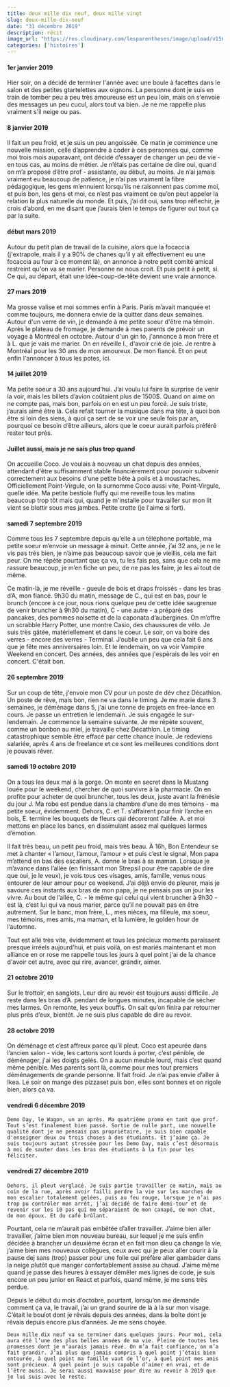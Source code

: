 ```yaml
---
title: deux mille dix neuf, deux mille vingt
slug: deux-mille-dix-neuf
date: "31 décembre 2019"
description: récit
image_url: "https://res.cloudinary.com/lesparentheses/image/upload/v1569002037/test/coworkamping_100.jpg"
categories: ['histoires']
---
```




<div class="single-post--section">
  <h4 class="single-post--title">
    1er janvier 2019
  </h4>
  <p class="single-post--text">
    Hier soir, on a décidé de terminer l'année avec une boule à facettes dans le salon et des petites gtartelettes aux oignons. La personne dont je suis en train de tomber peu à peu très amoureuse est un peu loin, mais on s'envoie des messages un peu cucul, alors tout va bien. Je ne me rappelle plus vraiment s'il neige ou pas.
  </p>
</div>

<div class="single-post--section">
  <h4 class="single-post--title">8 janvier 2019</h4>
  <p class="single-post--text">
    Il fait un peu froid, et je suis un peu angoissée. Ce matin je commence une nouvelle mission, celle d’apprendre à coder à ces personnes qui, comme moi trois mois auparavant, ont décidé d’essayer de changer un peu de vie - en tous cas, au moins de métier. Je n’étais pas certaine de dire oui, quand on m’a proposé d’être prof - assistante, au début, au moins. Je n’ai jamais vraiment eu beaucoup de patience, je n’ai pas vraiment la fibre pédagogique, les gens m’ennuient lorsqu’ils ne raisonnent pas comme moi, et puis bon, les gens et moi, ce n’est pas vraiment ce qu’on peut appeler la relation la plus naturelle  du monde. Et puis, j’ai dit oui, sans trop réflechir, je crois d’abord, en me disant que j’aurais bien le temps de figurer out tout ça par la suite.
  </p>

</div>
<div class="single-post--section">
  <h4 class="single-post--title">début mars 2019</h4>
  <p class="single-post--text">
    Autour du petit plan de travail de la cuisine, alors que la focaccia (j'extrapole, mais il y a 90% de chanes qu'il y ait effectivement eu une focaccia au four à ce moment là), on annonce à notre petit comité amical restreint qu'on va se marier. Personne ne nous croit. Et puis petit à petit, si. Ce qui, au départ, était une idée-coup-de-tête devient une vraie annonce.
  </p>

</div>
<div class="single-post--section">
  <h4 class="single-post--title">27 mars 2019</h4>
  <p class="single-post--text">
    Ma grosse valise et moi sommes enfin à Paris. Paris m’avait manquée et comme toujours, me donnera envie de la quitter dans deux semaines. Autour d'un verre de vin, je demande à me petite soeur d'être ma témoin. Après le plateau de fromage, je demande à mes parents de prévoir un voyage à Montréal en octobre. Autour d'un gin to, j'annonce à mon frère et à L. que je vais me marier. On en réveille I., d'avoir crié de joie. Je rentre à Montréal pour les 30 ans de mon amoureux. De mon fiancé. Et on peut enfin l'annoncer à tous les potes, ici.
  </p>

</div>


<div class="single-post--section">
  <h4 class="single-post--title">14 juillet 2019</h4>
  <p class="single-post--text">
    Ma petite soeur a 30 ans aujourd’hui. J’ai voulu lui faire la surprise de venir la voir, mais les billets d’avion coûtaient plus de 1500$. Quand on aime on ne compte pas, mais bon, parfois on en est un peu forcé. Je suis triste, j’aurais aimé être là. Cela refait tourner la musique dans ma tête, à quoi bon être si loin des siens, à quoi ça sert de se voir une seule fois par an, pourquoi ce besoin d’être ailleurs, alors que le coeur aurait parfois préféré rester tout près.
  </p>
</div>


<div class="single-post--section">
  <h4 class="single-post--title">Juillet aussi, mais je ne sais plus trop quand</h4>
  <p class="single-post--text">
  On accueille Coco. Je voulais à nouveau un chat depuis des années, attendant d'être suffisamment stable financièrement pour pouvoir subvenir correctement aux besoins d'une petite bête à poils et à moustaches. Officiellement Point-Virgule, on la surnomme Coco aussi vite, Point-Virgule, quelle idée. Ma petite bestiole fluffy qui me reveille tous les matins beaucoup trop tôt mais qui, quand je m'installe pour travailler sur mon lit vient se blottir sous mes jambes. Petite crotte (je l'aime si fort).
  </p>

</div>

<div class="single-post--section">
  <h4 class="single-post--title">samedi 7 septembre 2019</h4>
  <p class="single-post--text">
    Comme tous les 7 septembre depuis qu’elle a un téléphone portable, ma petite soeur m’envoie un message à minuit. Cette année, j’ai 32 ans, je ne le vis pas très bien, je n’aime pas beaucoup savoir que je vieillis, cela me fait peur. On me répète pourtant que ça va, tu les fais pas, sans que cela ne me rassure beaucoup, je m’en fiche un peu, de ne pas les faire, je les ai tout de même. 
  </p>
  <p class="single-post--text">
    Ce matin-là, je me réveille - gueule de bois et draps froissés - dans les bras d’A, mon fiancé. 9h30 du matin, message de C., qui est en bas, pour le brunch (encore à ce jour, nous rions quelque peu de cette idée saugrenue de venir bruncher à 9h30 du matin), C - une autre - a préparé des pancakes, des pommes noisette et de la caponata d’aubergines. On m’offre un scrabble Harry Potter, une montre Casio, des chaussures de vélo. Je suis très gâtée, matériellement et dans le coeur. Le soir, on va boire des verres - encore des verres - Terminal. J’oublie un peu que cela fait 6 ans que je fête mes anniversaires loin. 
    Et le lendemain, on va voir Vampire Weekend en concert. Des années, des années que j'espèrais de les voir en concert. C'était bon.
  </p>

</div>


<div class="single-post--section">
  <h4 class="single-post--title"> 26 septembre 2019</h4>
  <p class="single-post--text">
    Sur un coup de tête, j'envoie mon CV pour un poste de dév chez Décathlon. Un poste de rêve, mais bon, rien ne va dans le timing. Je me marie dans 3 semaines, je déménage dans 5, j'ai une tonne de projets en free-lance en cours. Je passe un entretien le lendemain. Je suis engagée le sur-lendemain. Je commence la semaine suivante. Je me répète souvent, comme un bonbon au miel, je travaille chez Décathlon. Le timing catastrophique semble être effacé par cette chance inouïe. Je redeviens salariée, après 4 ans de freelance et ce sont les meilleures conditions dont je pouvais rêver. 
  </p>

</div>


<div class="single-post--section">
  <h4 class="single-post--title">samedi 19 octobre 2019</h4>
  <p class="single-post--text">
    On a tous les deux mal à la gorge. On monte en secret dans la Mustang louée pour le weekend, chercher de quoi survivre à la pharmacie. On en profite pour acheter de quoi bruncher, tous les deux, juste avant la frénésie du jour J. Ma robe est pendue dans la chambre d’une de mes témoins - ma petite soeur, évidemment. Dehors, C. et T. s’affairent pour finir l’arche en bois, E. termine les bouquets de fleurs qui décoreront l’allée. A. et moi mettons en place les bancs, en dissimulant assez mal quelques larmes d’émotion.
  </p>
  <p class="single-post--text">
    Il fait très beau, un petit peu froid, mais très beau. À 16h, Bon Entendeur se  met à chanter « l’amour, l’amour, l’amour » et puis c’est le signal, Mon papa m’attend en bas des escaliers, A. donne le bras à sa maman. Lorsque je m’avance dans l’allée  (en finissant mon Strepsil pour être capable de dire que oui, je le veux), je vois tous ces visages, amis, famille, venus nous entourer de leur amour pour ce weekend. J’ai déjà envie de pleurer, mais je savoure ces instants aux bras de mon papa, je ne pensais pas un jour les vivre. Au bout de l’allée, C. - le même qui celui qui vient bruncher à 9h30 - est là, c’est lui qui va nous marier, parce qu’il ne pouvait pas en être autrement. Sur le banc, mon frère, L., mes nièces, ma filleule, ma soeur, mes témoins, mes amis, ma maman, et la lumière, le golden hour de l’automne. 
  </p>
  <p class="single-post--text">
    Tout est allé très vite, évidemment  et tous les précieux moments paraissent presque irréels aujourd'hui, et puis voilà, on est mariés maintenant et mon alliance en or rose me rappelle tous les jours à quel point j'ai de la chance d'avoir cet autre, avec qui rire, avancer, grandir, aimer.
  </p>


    

</div>


<div class="single-post--section">
  <h4 class="single-post--title">21 octobre 2019</h4>
  <p class="single-post--text">
    Sur le trottoir, en sanglots. Leur dire au revoir est toujours aussi difficile. Je  reste dans les bras d’A. pendant de longues minutes, incapable de sécher mes larmes. On remonte, les yeux bouffis. On sait qu’on finira par retourner plus près d’eux, bientôt. Je ne suis plus capable de dire au revoir.
  </p>

</div>


<div class="single-post--section">
  <h4 class="single-post--title">28 octobre 2019</h4>
  <p class="single-post--text">
    On déménage et c’est affreux parce qu’il pleut. Coco est apeurée dans l’ancien salon - vide, les cartons sont lourds à porter, c’est pénible, de déménager, j'ai les doigts gelés. On a aucun meuble lourd, mais c’est quand même pénible. Mes parents sont là, comme pour mes tout premiers déménagements de grande personne. Il fait froid. Je n’ai pas envie d’aller à Ikea. Le soir on mange des pizzaset puis bon, elles sont bonnes et on rigole bien, alors ça va.
  </p>

</div>


<div class="single-post--section">
  <h4 class="single-post--title">vendredi 6 décembre 2019</h4>
  <p class="single-post--text">
  
    Demo Day, le Wagon, un an après. Ma quatrième promo en tant que prof. Tout s’est finalement bien passé. Sortie de nulle part, une nouvelle qualité dont je ne pensais pas propriétaire, je suis bien capable d'enseigner deux ou trois choses à des étudiants. Et j’aime ça. Je suis toujours autant stressée pour les Demo Day, mais c’est désormais à moi de sauter dans les bras des étudiants à la fin pour les féliciter.
    
  </p>

</div>


<div class="single-post--section">
  <h4 class="single-post--title">vendredi 27 décembre 2019 </h4>
  <p class="single-post--text">


    Dehors, il pleut verglacé. Je suis partie travailler ce matin, mais au coin de la rue, après avoir failli perdre la vie sur les marches de mon escalier totalement gelées, puis au feu rouge, lorsque je n’ai pas trop pu contrôler mon arrêt, j’ai décidé de faire demi-tour et de revenir sur les 10 pas qui me séparaient de mon canapé, de mon chat, de mon époux. Et du café brûlant.

  </p>

  <p class="single-post--text">
    Pourtant, cela ne m’aurait pas embêtée d’aller travailler. J’aime bien aller travailler, j’aime bien mon nouveau bureau, sur lequel je me  suis enfin décidée à brancher un deuxième écran et en fait mon dieu ça change la vie, j’aime bien mes nouveaux collègues, ceux avec qui je peux aller courir à la pause dej sans (trop) passer pour une folle qui préfère aller gambader dans la neige plutôt que manger confortablement assise au chaud. J’aime même quand je passe des heures à essayer démêler mes lignes de code, je suis encore un peu junior en React et parfois, quand même, je me sens très perdue.
  </p>

  <p class="single-post--text">
    Depuis le début du mois d’octobre, pourtant, lorsqu’on me demande comment ça va, le travail, j’ai un grand sourire de là à là sur mon visage. C’était le boulot dont je rêvais depuis des années, dans la boîte dont je rêvais depuis encore plus d’années. Je me sens choyée. 
  </p>






</div>

<div class="single-post--section">
  <p class="single-post--text">

    Deux mille dix neuf va se terminer dans quelques jours. Pour moi, cela aura été l’une des plus belles années de ma vie. Pleine de toutes les promesses dont je n’aurais jamais rêvé. On m’a fait confiance, on m’a fait grandir. J’ai plus que jamais compris à quel point j’étais bien entourée, à quel point ma famille vaut de l’or, à quel point mes amis sont précieux. À quel point je suis capable d’aimer en vrai, et de l’être aussi. Je serai aussi mauvaise pour dire au revoir à 2019 que je lui suis avec le reste.
    
  </p>

</div>









